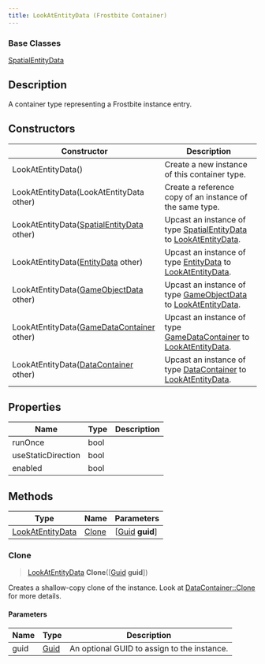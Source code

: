 ```yaml
---
title: LookAtEntityData (Frostbite Container)
---
```

### Base Classes

[SpatialEntityData](SpatialEntityData)

## Description

A container type representing a Frostbite instance entry.

## Constructors

| Constructor                                                                 | Description                                                                                                             |
| --------------------------------------------------------------------------- | ----------------------------------------------------------------------------------------------------------------------- |
| LookAtEntityData()                                                          | Create a new instance of this container type.                                                                           |
| LookAtEntityData(LookAtEntityData other)                                    | Create a reference copy of an instance of the same type.                                                                |
| LookAtEntityData([SpatialEntityData](SpatialEntityData) other)              | Upcast an instance of type [SpatialEntityData](SpatialEntityData) to [LookAtEntityData](LookAtEntityData).              |
| LookAtEntityData([EntityData](EntityData) other)                            | Upcast an instance of type [EntityData](EntityData) to [LookAtEntityData](LookAtEntityData).                            |
| LookAtEntityData([GameObjectData](GameObjectData) other)                    | Upcast an instance of type [GameObjectData](GameObjectData) to [LookAtEntityData](LookAtEntityData).                    |
| LookAtEntityData([GameDataContainer](GameDataContainer) other)              | Upcast an instance of type [GameDataContainer](GameDataContainer) to [LookAtEntityData](LookAtEntityData).              |
| LookAtEntityData([DataContainer](/vext/ref/cls/shr/datacontainer) other) | Upcast an instance of type [DataContainer](/vext/ref/cls/shr/datacontainer) to [LookAtEntityData](LookAtEntityData). |

## Properties

| Name               | Type | Description |
| ------------------ | ---- | ----------- |
| runOnce            | bool |             |
| useStaticDirection | bool |             |
| enabled            | bool |             |

## Methods

| Type                                 | Name            | Parameters                                     |
| ------------------------------------ | --------------- | ---------------------------------------------- |
| [LookAtEntityData](LookAtEntityData) | [Clone](#clone) | \[[Guid](/vext/ref/cls/shr/guid) **guid**\] |

### Clone

> [LookAtEntityData](LookAtEntityData) **Clone**(\[[Guid](/vext/ref/cls/shr/guid) **guid**\])

Creates a shallow-copy clone of the instance. Look at [DataContainer::Clone](/vext/ref/cls/shr/datacontainer#clone) for more details.

#### Parameters

| Name | Type         | Description                                 |
| ---- | ------------ | ------------------------------------------- |
| guid | [Guid](Guid) | An optional GUID to assign to the instance. |
